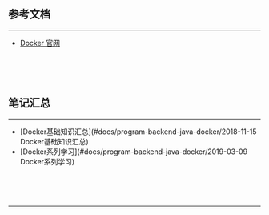 ## 参考文档

---

* [Docker 官网](https://www.docker.com/)



<br/><br/><br/>



## 笔记汇总

---

* [Docker基础知识汇总](#docs/program-backend-java-docker/2018-11-15 Docker基础知识汇总)
* [Docker系列学习](#docs/program-backend-java-docker/2019-03-09 Docker系列学习)



<br/><br/><br/>

---

